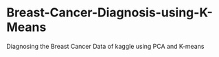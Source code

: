 # Breast-Cancer-Diagnosis-using-K-Means
Diagnosing the Breast Cancer Data of kaggle using PCA and K-means

